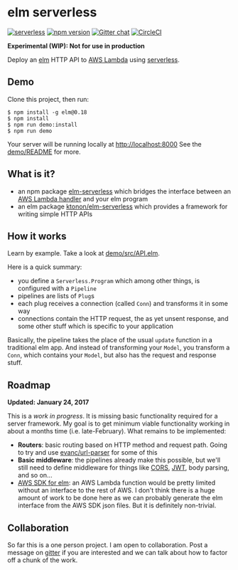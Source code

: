 elm serverless
==============

[![serverless](http://public.serverless.com/badges/v3.svg)](http://www.serverless.com)
[![npm version](https://badge.fury.io/js/elm-serverless.svg)](https://badge.fury.io/js/elm-serverless)
[![Gitter chat](https://badges.gitter.im/ktonon/elm-serverless.png)](https://gitter.im/elm-serverless/Lobby)
[![CircleCI](https://circleci.com/gh/ktonon/elm-serverless.svg?style=svg)](https://circleci.com/gh/ktonon/elm-serverless)

__Experimental (WIP): Not for use in production__

Deploy an [elm][] HTTP API to [AWS Lambda][] using [serverless][].

## Demo

Clone this project, then run:

```shell
$ npm install -g elm@0.18
$ npm install
$ npm run demo:install
$ npm run demo
```

Your server will be running locally at [http://localhost:8000][]
See the [demo/README][] for more.

## What is it?

* an npm package [elm-serverless][] which bridges the interface between an [AWS Lambda handler][] and your elm program
* an elm package [ktonon/elm-serverless][] which provides a framework for writing simple HTTP APIs

## How it works

Learn by example. Take a look at [demo/src/API.elm][].

Here is a quick summary:

* you define a `Serverless.Program` which among other things, is configured with a `Pipeline`
* pipelines are lists of `Plug`s
* each plug receives a connection (called `Conn`) and transforms it in some way
* connections contain the HTTP request, the as yet unsent response, and some other stuff which is specific to your application

Basically, the pipeline takes the place of the usual `update` function in a traditional elm app. And instead of transforming your `Model`, you transform a `Conn`, which contains your `Model`, but also has the request and response stuff.

## Roadmap

__Updated: January 24, 2017__

This is a _work in progress_. It is missing basic functionality required for a server framework. My goal is to get minimum viable functionality working in about a months time (i.e. late-February). What remains to be implemented:

* __Routers__: basic routing based on HTTP method and request path. Going to try and use [evanc/url-parser][] for some of this
* __Basic middleware__: the pipelines already make this possible, but we'll still need to define middleware for things like [CORS][], [JWT][], body parsing, and so on...
* [AWS SDK for elm][]: an AWS Lambda function would be pretty limited without an interface to the rest of AWS. I don't think there is a huge amount of work to be done here as we can probably generate the elm interface from the AWS SDK json files. But it is definitely non-trivial.

## Collaboration

So far this is a one person project. I am open to collaboration. Post a message on [gitter][] if you are interested and we can talk about how to factor off a chunk of the work.

[http://localhost:8000]:http://localhost:8000
[AWS Lambda]:https://aws.amazon.com/lambda
[AWS Lambda handler]:http://docs.aws.amazon.com/lambda/latest/dg/nodejs-prog-model-handler.html
[AWS SDK for elm]:https://github.com/ktonon/aws-sdk-elm
[CORS]:https://en.wikipedia.org/wiki/Cross-origin_resource_sharing
[demo/README]:https://github.com/ktonon/elm-serverless/blob/master/demo/README.md
[demo/src/API.elm]:https://github.com/ktonon/elm-serverless/blob/master/demo/src/API.elm
[elm-serverless]:https://www.npmjs.com/package/elm-serverless
[elm-serverless-demo]:https://github.com/ktonon/elm-serverless-demo
[elm-webpack-loader]:https://github.com/elm-community/elm-webpack-loader
[elm]:http://elm-lang.org/
[evanc/url-parser]:http://package.elm-lang.org/packages/evancz/url-parser/latest
[gitter]:https://gitter.im/elm-serverless/Lobby
[JWT]:https://jwt.io/
[ktonon/elm-serverless]:http://package.elm-lang.org/packages/ktonon/elm-serverless/latest
[serverless-webpack]:https://github.com/elastic-coders/serverless-webpack
[serverless]:https://github.com/serverless/serverless
[webpack]:https://webpack.github.io/
